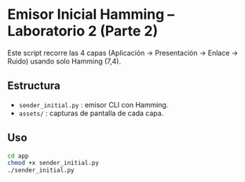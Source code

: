 # Emisor Inicial Hamming – Laboratorio 2 (Parte 2)

Este script recorre las 4 capas (Aplicación → Presentación → Enlace → Ruido) usando solo Hamming (7,4).

## Estructura
- `sender_initial.py` : emisor CLI con Hamming.
- `assets/` : capturas de pantalla de cada capa.

## Uso
```bash
cd app
chmod +x sender_initial.py
./sender_initial.py